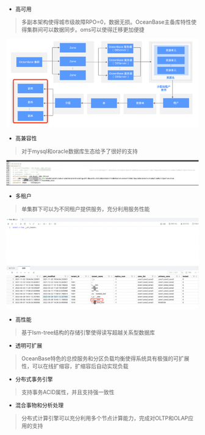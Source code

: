 - 高可用

> 多副本架构使得城市级故障RPO=0，数据无损。OceanBase主备库特性使得集群间可以数据同步。oms可以使得迁移更加便捷

![高可用](img/1.png)

- 高兼容性

> 对于mysql和oracle数据库生态给予了很好的支持

![配置](img/jdbc.png)

- 多租户

> 单集群下可以为不同租户提供服务，充分利用服务性能

![多租户](img/moreTenant.png) 

- 高性能

> 基于lsm-tree结构的存储引擎使得读写超越关系型数据库

- 透明可扩展

> OceanBase特色的总控服务和分区负载均衡使得系统具有极强的可扩展性，可以在线扩缩容，扩缩容后自动实现负载

- 分布式事务引擎

> 支持事务ACID属性，并且支持强一致性

- 混合事物和分析处理

> 分布式计算引擎可以充分利用多个节点计算能力，完成对OLTP和OLAP应用的支持
